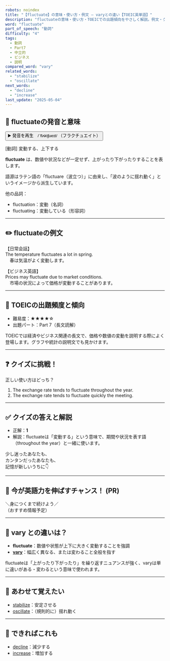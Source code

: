 ```yaml
---
robots: noindex
title: "【fluctuate】の意味・使い方・例文 ― varyとの違い【TOEIC英単語】"
description: "fluctuateの意味・使い方・TOEICでの出題傾向をやさしく解説。例文・クイズ付きでvaryとの違いもわかりやすく学べます。"
word: "fluctuate"
part_of_speech: "動詞"
difficulty: "4"
tags:
  - 動詞
  - Part7
  - 中立的
  - ビジネス
  - 説明
compared_word: "vary"
related_words:
  - "stabilize"
  - "oscillate"
next_words:
  - "decline"
  - "increase"
last_update: "2025-05-04"
---
```


## 🔰 fluctuateの発音と意味

<button class="play-audio" onclick="playTTS('fluctuate')">
  <span class="play-audio-main">
    ▶️ 発音を再生　/ˈflʌktʃueɪt/
  </span>
  <span class="play-audio-sub">
    （フラクチュエイト）
  </span>
</button>

[動詞] 変動する、上下する

**fluctuate** は、数値や状況などが一定せず、上がったり下がったりすることを表します。

語源はラテン語の「fluctuare（波立つ）」に由来し、「波のように揺れ動く」というイメージから派生しています。

他の品詞：  
- fluctuation：変動（名詞）
- fluctuating：変動している（形容詞）

---

## ✏️ fluctuateの例文

【日常会話】  
The temperature fluctuates a lot in spring.  
　春は気温がよく変動します。

【ビジネス英語】  
Prices may fluctuate due to market conditions.  
　市場の状況によって価格が変動することがあります。

---

## 🎯 TOEICの出題頻度と傾向

- 難易度：★★★★☆
- 出題パート：Part 7（長文読解）

TOEICでは経済やビジネス関連の長文で、価格や数値の変動を説明する際によく登場します。グラフや統計の説明文でも見かけます。

---

## ❓ クイズに挑戦！

正しい使い方はどっち？

1. The exchange rate tends to fluctuate throughout the year.  
2. The exchange rate tends to fluctuate quickly the meeting.

---

## ✅ クイズの答えと解説

- 正解：**1**
- 解説：fluctuateは「変動する」という意味で、期間や状況を表す語（throughout the year）と一緒に使います。

少し迷ったあなたも、  
カンタンだったあなたも、  
記憶が新しいうちに👇️

---

## 🚀 今が英語力を伸ばすチャンス！ (PR)

<div class="info-center">
＼身につくまで続けよう／<br>  
（おすすめ情報予定）
</div>

---

## 🤔  vary との違いは？

- **fluctuate**：数値や状態が上下に大きく変動することを強調
- **[vary](/vary)**：幅広く異なる、または変わること全般を指す

fluctuateは「上がったり下がったり」を繰り返すニュアンスが強く、varyは単に違いがある・変わるという意味で使われます。

---

## 🧩 あわせて覚えたい

- [stabilize](/stabilize)：安定させる
- [oscillate](/oscillate)：（規則的に）揺れ動く

---

## 📖 できればこれも

- [decline](/decline)：減少する
- [increase](/increase)：増加する

<!-- cvid: aid45_bid24 -->

